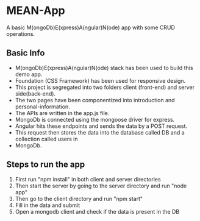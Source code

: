 # MEAN-App

A basic M(ongoDb)E(xpress)A(ngular)N(ode) app with some CRUD operations.

## Basic Info

- M(ongoDb)E(xpress)A(ngular)N(ode) stack has been used to build this demo app.
- Foundation (CSS Framework) has been used for responsive design.
- This project is segregated into two folders client (front-end) and server side(back-end). 
- The two pages have been componentized into introduction and personal-information. 
- The APIs are written in the app.js file.
- MongoDb is connected using the mongoose driver for express.
- Angular hits these endpoints and sends the data by a POST request. 
- This request then stores the data into the database called DB and a collection called users in 
- MongoDb.

## Steps to run the app

1. First run "npm install" in both client and server directories
2. Then start the server by going to the server directory and run "node app"
3. Then go to the client directory and run "npm start"
4. Fill in the data and submit
5. Open a mongodb client and check if the data is present in the DB


